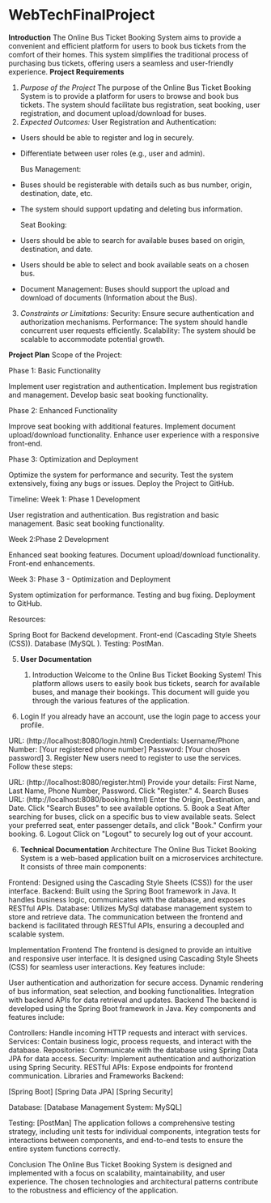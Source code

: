 # WebTechFinalProject
**Introduction**
The Online Bus Ticket Booking System aims to provide a convenient and efficient platform for users to book bus tickets from the comfort of their homes. This system simplifies the traditional process of purchasing bus tickets, offering users a seamless and user-friendly experience.
 **Project Requirements**
 1. _Purpose of the Project_
 The purpose of the Online Bus Ticket Booking System is to provide a platform for users to browse and book bus tickets. The system should facilitate bus registration, seat booking, user registration, and document upload/download for buses.
2. _Expected Outcomes:_
   User Registration and Authentication:
- Users should be able to register and log in securely.
- Differentiate between user roles (e.g., user and admin).
  
  Bus Management:
- Buses should be registerable with details such as bus number, origin, destination, date, etc.
- The system should support updating and deleting bus information.
  
  Seat Booking:
- Users should be able to search for available buses based on origin, destination, and date.
- Users should be able to select and book available seats on a chosen bus.
  
- Document Management:
Buses should support the upload and download of documents (Information about the Bus).

3. _Constraints or Limitations:_
Security: Ensure secure authentication and authorization mechanisms.
Performance: The system should handle concurrent user requests efficiently.
Scalability: The system should be scalable to accommodate potential growth.

**Project Plan**
Scope of the Project:

Phase 1: Basic Functionality

Implement user registration and authentication.
Implement bus registration and management.
Develop basic seat booking functionality.


Phase 2: Enhanced Functionality

Improve seat booking with additional features.
Implement document upload/download functionality.
Enhance user experience with a responsive front-end.

Phase 3: Optimization and Deployment

Optimize the system for performance and security.
Test the system extensively, fixing any bugs or issues.
Deploy the Project to GitHub.

Timeline:
Week 1: Phase 1 Development


User registration and authentication.
Bus registration and basic management.
Basic seat booking functionality.

Week 2:Phase 2 Development

Enhanced seat booking features.
Document upload/download functionality.
Front-end enhancements.

Week 3: Phase 3 - Optimization and Deployment


System optimization for performance.
Testing and bug fixing.
Deployment to GitHub.


Resources:


Spring Boot for Backend development.
Front-end (Cascading Style Sheets (CSS)).
Database (MySQL ).
Testing: PostMan. 

5. **User Documentation**
   
   1. Introduction <a name="introduction"></a>
Welcome to the Online Bus Ticket Booking System! This platform allows users to easily book bus tickets, search for available buses, and manage their bookings. This document will guide you through the various features of the application.

2. Login <a name="login"></a>
If you already have an account, use the login page to access your profile.

URL: (http://localhost:8080/login.html)
Credentials:
Username/Phone Number: [Your registered phone number]
Password: [Your chosen password]
3. Register <a name="register"></a>
New users need to register to use the services. Follow these steps:

URL: (http://localhost:8080/register.html)
Provide your details: First Name, Last Name, Phone Number, Password.
Click "Register."
4. Search Buses <a name="search-buses"></a>
URL: (http://localhost:8080/booking.html)
Enter the Origin, Destination, and Date.
Click "Search Buses" to see available options.
5. Book a Seat <a name="book-a-seat"></a>
After searching for buses, click on a specific bus to view available seats.
Select your preferred seat, enter passenger details, and click "Book."
Confirm your booking.
6.  Logout <a name="logout"></a>
Click on "Logout" to securely log out of your account.

6. **Technical Documentation**
   Architecture
The Online Bus Ticket Booking System is a web-based application built on a microservices architecture. It consists of three main components:

Frontend: Designed using the Cascading Style Sheets (CSS)) for the user interface.
Backend: Built using the Spring Boot framework in Java. It handles business logic, communicates with the database, and exposes RESTful APIs.
Database: Utilizes  MySql  database management system to store and retrieve data.
The communication between the frontend and backend is facilitated through RESTful APIs, ensuring a decoupled and scalable system.

Implementation
Frontend
The frontend is designed to provide an intuitive and responsive user interface. It is designed using Cascading Style Sheets (CSS) for seamless user interactions. Key features include:

User authentication and authorization for secure access.
Dynamic rendering of bus information, seat selection, and booking functionalities.
Integration with backend APIs for data retrieval and updates.
Backend
The backend is developed using the Spring Boot framework in Java. Key components and features include:

Controllers: Handle incoming HTTP requests and interact with services.
Services: Contain business logic, process requests, and interact with the database.
Repositories: Communicate with the database using Spring Data JPA for data access.
Security: Implement authentication and authorization using Spring Security.
RESTful APIs: Expose endpoints for frontend communication.
Libraries and Frameworks
Backend:

[Spring Boot]
[Spring Data JPA]
[Spring Security]

Database: [Database Management System: MySQL]


Testing: [PostMan]
The application follows a comprehensive testing strategy, including unit tests for individual components, integration tests for interactions between components, and end-to-end tests to ensure the entire system functions correctly.


Conclusion
The Online Bus Ticket Booking System is designed and implemented with a focus on scalability, maintainability, and user experience. The chosen technologies and architectural patterns contribute to the robustness and efficiency of the application.
